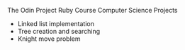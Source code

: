 The Odin Project
    Ruby Course
        Computer Science Projects

- Linked list implementation
- Tree creation and searching
- Knight move problem